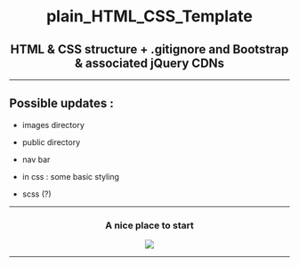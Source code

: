 <h1 align="center">plain_HTML_CSS_Template</h1>
<h2 align="center">HTML &amp; CSS structure + .gitignore and Bootstrap & associated jQuery CDNs</h2>

---

## Possible updates :

* images directory
* public directory
* nav bar

* in css : some basic styling

* scss (?)

---

<h3 align="center">A nice place to start</h3>
<p align="center"><img src="https://media.giphy.com/media/CEGIJo68yny6s/giphy.gif" alt"Start"/></p>

---
